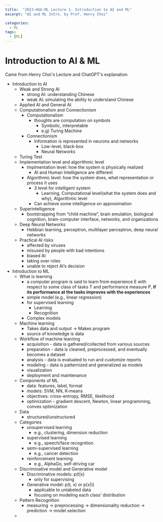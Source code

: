 ```yaml
---
title:  "2023-HGU-ML Lecture 1. Introduction to AI and ML"
excerpt: "AI and ML Intro. by Prof. Henry Choi"

categories:
  - ML
tags:
  - [ML]
---
```


# Introduction to AI & ML

Came from Henry Choi's Lecture and ChatGPT's explanation

- Introduction to AI
    - Weak and Strong AI
        - strong AI: understanding Chinese
        - weak AI: simulating the ability to understand Chinese
    - Applied AI and General AI
    - Computationalism and Connectionism
        - Computationalism
            - thoughts are computation on symbols
                - Symbolic, interpretable
                - e.g) Turing Machine
        - Connectionism
            - Information is represented in neurons and networks
                - Low-level, black-box
                - Neural Networks
    - Turing Test
    - Implementation level and algorithmic level
        - Implmentation level: how the system is physically realized
            - AI and Human Intelligence are different
        - Algorithmic level: how the system does, what representation or process it uses
            - 3 level for intelligent system
                - Learning, Computational level(what the system does and why), Algorithmic level
            - Can achieve some intelligence on approximation
    - Superintelligence
        - bootstrapping from “child machine”, brain emulation, biological cognition, brain-computer interface, networks, and organizations
    - Deep Neural Networks
        - Hebbian learning, perceptron, multilayer perceptron, deep neural networks
    - Practical AI risks
        - affected by viruses
        - misused by people with bad intentions
        - biased AI
        - taking over roles
        - unable to reject AI’s decision
- Introduction to ML
    - What is learning
        - a computer program is said to learn from experience E with respect to some class of tasks T and performance measure P, **if its performance at the tasks improves with the experiences**
        - simple model (e.g., linear regression)
        - for supervised learning
            - Learning
            - Recognition
        - Complex models
    - Machine learning
        - Takes data and output  → Makes program
        - source of knowledge is data
    - Workflow of machine learning
        - acquisition - data is gathered/collected from various sources
        - preparation - data is cleaned, preprocessed, and eventually becomes a dataset
        - analysis - data is evaluated to run and customize reports
        - modeling - data is patternized and generalized as models
        - visualization
        - deployment and maintenance
    - Components of ML
        - data: features, label, format
        - models: SVM, NN, K-means
        - objectives: cross-entropy, RMSE, likelihood
        - optimization - gradient descent, Newton, linear programming, convex optimization
    - Data
        - structured/unstructured
    - Categories
        - unsupervised learning
            - e.g., clustering, dimension reduction
        - supervised learning
            - e.g., speech/face recognition
        - semi-supervised learning
            - e.g., cancer detection
        - reinforcement learning
            - e.g., AlphaGo, self-driving car
    - Discriminative model and Generative model
        - Discriminative models: p(t|x)
            - only for supervising
        - Generative model: p(t, x) or p(x|t)
            - applicable to unlabeled data
            - focusing on modeling each class’ distribution
    - Pattern Recognition
        - measuring → preprocessing → dimensionality reduction → prediction → model selection
    -